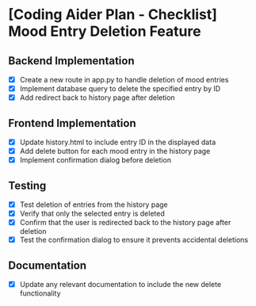 # [Coding Aider Plan - Checklist] Mood Entry Deletion Feature

## Backend Implementation
- [x] Create a new route in app.py to handle deletion of mood entries
- [x] Implement database query to delete the specified entry by ID
- [x] Add redirect back to history page after deletion

## Frontend Implementation
- [x] Update history.html to include entry ID in the displayed data
- [x] Add delete button for each mood entry in the history page
- [x] Implement confirmation dialog before deletion

## Testing
- [x] Test deletion of entries from the history page
- [x] Verify that only the selected entry is deleted
- [x] Confirm that the user is redirected back to the history page after deletion
- [x] Test the confirmation dialog to ensure it prevents accidental deletions

## Documentation
- [x] Update any relevant documentation to include the new delete functionality
